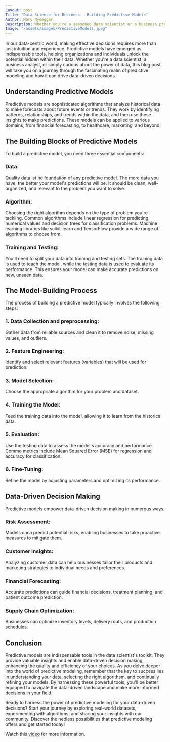 ```yaml
---
Layout: post
Title: "Data Science for Business - Building Predictive Models"
Author: Mary Nydegger
Description: Whether you're a seasoned data scientist or a business professional seeking actionable insights, this blog post is your guide to the fascinating world of predictive modeling. We'll explore how these sophisticated tools transform data into valuable predictions, empowering you to make well-informed choices that drive success in your field.
Image: "/assets/images/PredictiveModels.jpeg"
---
```



In our data-centric world, making effective decisions requires more than just intuition and experience. Predictive models have emerged as indispensable tools, helping organizations and individuals unlock the potential hidden within their data. Whether you're a data scientist, a business analyst, or simply curious about the power of data, this blog post will take you on a journey through the fascinating realm of predictive modeling and how it can drive data-driven decisions.   



## Understanding Predictive Models 

Predictive models are sophisticated algorithms that analyze historical data to make forecasts about future events or trends. They work by identifying patterns, relationships, and trends within the data, and then use these insights to make predictions. These models can be applied to various domains, from financial forecasting, to healthcare, marketing, and beyond.   




## The Building Blocks of Predictive Models

To build a predictive model, you need three essential components:

### Data:
Quality data ist he foundation of any predictive model. The more data you have, the better your model's predictions will be. It should be clean, well-organized, and relevant to the problem you want to solve. 
### Algorithm: 
Choosing the right algorithm depends on the type of problem you're tackling. Common algorithms include linear regression for predicting numerical values and decision trees for classification problems. Machine learning libraries like scikit-learn and TensorFlow provide a wide range of algorithms to choose from. 
### Training and Testing:
You'll need to split your data into training and testing sets. The training data is used to teach the model, while the testing data is used to evaluate its performance. This ensures your model can make accurate predictions on new, unseen data.   




## The Model-Building Process 

The process of building a predictive model typically involves the following steps:

### 1. Data Collection and preprocessing: 
Gather data from reliable sources and clean it to remove noise, missing values, and outliers. 
### 2. Feature Engineering:
Identify and select relevant features (variables) that will be used for prediction. 
### 3. Model Selection:
Choose the appropriate algorithm for your problem and dataset.
### 4. Training the Model:
Feed the training data into the model, allowing it to learn from the historical data. 
### 5. Evaluation:
Use the testing data to assess the model's accuracy and performance. Commo metrics include Mean Squared Error (MSE) for regression and accuracy for classification. 
### 6. Fine-Tuning:
Refine the model by adjusting parameters and optimizing its performance.   




## Data-Driven Decision Making 

Predictive models empower data-driven decision making in numerous ways. 

### Risk Assessment:
Models cana predict potential risks, enabling businesses to take proactive measures to mitigate them. 
### Customer Insights:
Analyzing customer data can help businesses tailor their products and marketing strategies to individual needs and preferences. 
### Financial Forecasting:
Accurate predictions can guide financial decisions, treatment planning, and patient outcome prediction.
### Supply Chain Optimization:
Businesses can optimize inventory levels, delivery routs, and production schedules.   




## Conclusion 

Predictive models are indispensable tools in the data scientist's toolkit. They provide valuable insights and enable data-driven decision making, enhancing the quality and efficiency of your choices. As you delve deeper into the world of predictive modeling, remember that the key to success lies in understanding your data, selecting the right algorithsm, and continually refining your models. By harnessing these powerful tools, you'll be better equipped to navigate the data-driven landscape and make more informed decisions in your field. 

Ready to harness the power of predictive modeling for your data-driven decisions? 
Start your journey by exploring real-world datasets, experimenting with algorithms, and sharing your insights with our community. Discover the nedless possibilities that predictive modeling offers and get started today! 

Watch this [video](https://www.youtube.com/watch?v=JOArz7wggkQ) for more information. 

